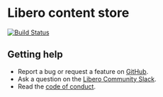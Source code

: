 Libero content store
====================

[![Build Status](https://travis-ci.com/libero/content-store.svg?branch=master)](https://travis-ci.com/libero/content-store)

Getting help
------------

- Report a bug or request a feature on [GitHub](https://github.com/libero/libero/issues/new/choose).
- Ask a question on the [Libero Community Slack](https://libero.pub/join-slack).
- Read the [code of conduct](https://libero.pub/code-of-conduct).
